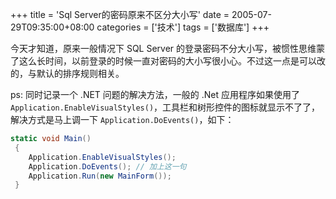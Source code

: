 +++
title = 'Sql Server的密码原来不区分大小写'
date = 2005-07-29T09:35:00+08:00
categories = ['技术']
tags = ['数据库']
+++

今天才知道，原来一般情况下 SQL Server 的登录密码不分大小写，被惯性思维蒙了这么长时间，以前登录的时候一直对密码的大小写很小心。不过这一点是可以改的，与默认的排序规则相关。

ps: 同时记录一个 .NET 问题的解决方法，一般的 .Net 应用程序如果使用了 `Application.EnableVisualStyles()`，工具栏和树形控件的图标就显示不了了，解决方式是马上调一下 `Application.DoEvents()`，如下：

```csharp
static void Main() 
 {
    Application.EnableVisualStyles();
    Application.DoEvents(); // 加上这一句
    Application.Run(new MainForm());
 }
```